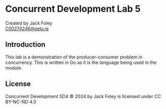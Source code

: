 # Concurrent Development Lab 5

Created by Jack Foley  
C00274246@setu.ie

## Introduction
This lab is a demonstration of the producer-consumer problem in concurrency. This 
is written in Go as it is the language being used in the module.

## License
Concurrent Development SD4 © 2024 by Jack Foley is licensed under CC BY-NC-ND 4.0 
